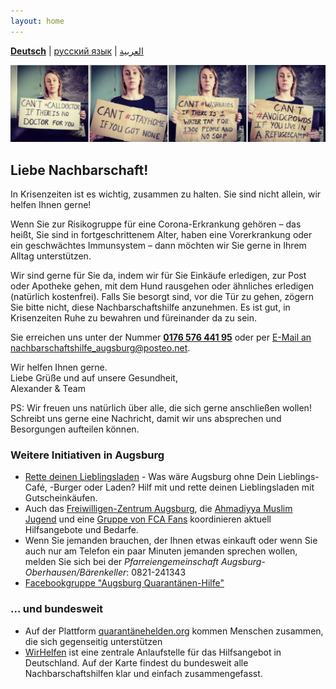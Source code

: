 ```yaml
---
layout: home
---
```


[**Deutsch**](/) \| [русский язык](/ru) \| [العربية](/ar)

![](/img/soli.jpg)

## Liebe Nachbarschaft!

In Krisenzeiten ist es wichtig, zusammen zu halten. Sie sind nicht allein, wir helfen Ihnen gerne!

Wenn Sie zur Risikogruppe für eine Corona-Erkrankung gehören – das heißt, Sie sind in fortgeschrittenem Alter, haben eine Vorerkrankung oder ein geschwächtes Immunsystem – dann möchten wir Sie gerne in Ihrem Alltag unterstützen.

Wir sind gerne für Sie da, indem wir für Sie Einkäufe erledigen, zur Post oder Apotheke gehen, mit dem Hund rausgehen oder ähnliches erledigen (natürlich kostenfrei). Falls Sie besorgt sind, vor die Tür zu gehen, zögern Sie bitte nicht, diese Nachbarschaftshilfe anzunehmen. Es ist gut, in Krisenzeiten Ruhe zu bewahren und füreinander da zu sein.

Sie erreichen uns unter der Nummer **[0176 576 441 95](tel:+4917657644195)** oder per [E-Mail an nachbarschaftshilfe_augsburg@posteo.net](mailto:nachbarschaftshilfe_augsburg@posteo.net).

Wir helfen Ihnen gerne.  
Liebe Grüße und auf unsere Gesundheit,  
Alexander & Team

PS: Wir freuen uns natürlich über alle, die sich gerne anschließen wollen! Schreibt uns gerne eine Nachricht, damit wir uns absprechen und Besorgungen aufteilen können.

### Weitere Initiativen in Augsburg
- [Rette deinen Lieblingsladen](https://www.rette-deinen-lieblingsladen.de/) - Was wäre Augsburg ohne Dein Lieblings-Café, -Burger oder Laden? Hilf mit und rette deinen Lieblingsladen mit Gutscheinkäufen.
- Auch das [Freiwilligen-Zentrum Augsburg](https://www.freiwilligen-zentrum-augsburg.de/), die [Ahmadiyya Muslim Jugend](/img/ahmadiyaa_flyer.jpg) und eine [Gruppe von FCA Fans](https://ubt-augsburg.de/2020/03/17/augsburg-und-schwaben-haelt-zusammen/) koordinieren aktuell Hilfsangebote und Bedarfe.
- Wenn Sie jemanden brauchen, der Ihnen etwas einkauft oder wenn Sie auch nur am Telefon ein paar Minuten jemanden sprechen wollen,  melden Sie sich bei der *Pfarreiengemeinschaft Augsburg-Oberhausen/Bärenkeller*:  0821-241343
- [Facebookgruppe "Augsburg Quarantänen-Hilfe"](https://www.facebook.com/groups/205611197322088/)

### ... und bundesweit
- Auf der Plattform [quarantänehelden.org](https://www.quarantaenehelden.org/) kommen Menschen zusammen, die sich gegenseitig unterstützen
- [WirHelfen](https://wirhelfen.eu/) ist eine zentrale Anlaufstelle für das Hilfsangebot in Deutschland. Auf der Karte findest du bundesweit alle Nachbarschaftshilfen klar und einfach zusammengefasst.
